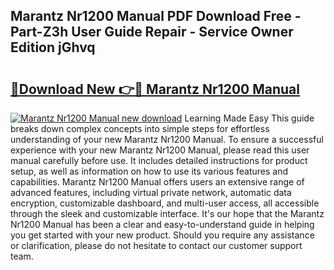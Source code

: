 ## Marantz Nr1200 Manual PDF Download Free - Part-Z3h User Guide Repair - Service Owner Edition jGhvq

# <h2><a href="http://bc98144.oget.top/?id=Marantz+Nr1200+Manual">🔗Download New 👉🔴 Marantz Nr1200 Manual</a></h2>

[![Marantz Nr1200 Manual new download](https://i.imgur.com/5g1atiW.png)](http://bc98144.oget.top/?id=Marantz+Nr1200+Manual)
Learning Made Easy This guide breaks down complex concepts into simple steps for effortless understanding of your new Marantz Nr1200 Manual. To ensure a successful experience with your new Marantz Nr1200 Manual, please read this user manual carefully before use. It includes detailed instructions for product setup, as well as information on how to use its various features and capabilities. Marantz Nr1200 Manual offers users an extensive range of advanced features, including virtual private network, automatic data encryption, customizable dashboard, and multi-user access, all accessible through the sleek and customizable interface. It's our hope that the Marantz Nr1200 Manual has been a clear and easy-to-understand guide in helping you get started with your new product. Should you require any assistance or clarification, please do not hesitate to contact our customer support team.

